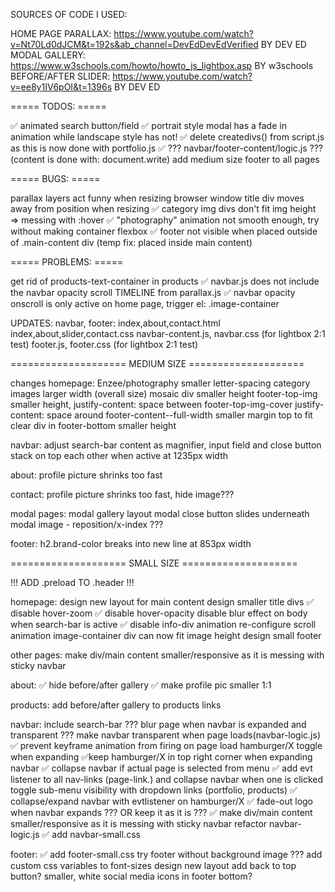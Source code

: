 SOURCES OF CODE I USED:

HOME PAGE PARALLAX: https://www.youtube.com/watch?v=Nt70Ld0dJCM&t=192s&ab_channel=DevEdDevEdVerified BY DEV ED
MODAL GALLERY: https://www.w3schools.com/howto/howto_js_lightbox.asp BY w3schools
BEFORE/AFTER SLIDER: https://www.youtube.com/watch?v=ee8y1IV6pOI&t=1396s BY DEV ED

===== TODOS: =====

✅ animated search button/field
✅ portrait style modal has a fade in animation while landscape style has not!
✅ delete createdivs() from script.js as this is now done with portfolio.js
✅ ??? navbar/footer-content/logic.js ??? (content is done with: document.write)
add medium size footer to all pages

===== BUGS: =====

parallax layers act funny when resizing browser window
title div moves away from position when resizing
✅ category img divs don't fit img height => messing with :hover
✅ "photography" animation not smooth enough, try without making container flexbox
✅ footer not visible when placed outside of .main-content div (temp fix: placed inside main content)

===== PROBLEMS: =====

get rid of products-text-container in products
✅ navbar.js does not include the navbar opacity scroll TIMELINE from parallax.js
✅ navbar opacity onscroll is only active on home page, trigger el: .image-container

UPDATES:
    navbar, footer:
    index,about,contact.html
    index,about,slider,contact.css
    navbar-content.js, navbar.css (for lightbox 2:1 test)
    footer.js, footer.css (for lightbox 2:1 test)

==================== MEDIUM SIZE ====================

changes
    homepage:
        Enzee/photography smaller letter-spacing
        category images larger width (overall size)
        mosaic div smaller height
        footer-top-img smaller height, justify-content: space between
        footer-top-img-cover justify-content: space around
        footer-content--full-width smaller margin top to fit clear div in
        footer-bottom smaller height

navbar:
    adjust search-bar content as magnifier, input field and close button stack on top each other when active at 1235px width

about:
    profile picture shrinks too fast

contact:
    profile picture shrinks too fast, hide image???

modal pages:
    modal gallery layout
    modal close button slides underneath modal image - reposition/x-index ???


footer:
    h2.brand-color breaks into new line at 853px width

==================== SMALL SIZE ====================

!!! ADD .preload TO .header !!!

homepage:
    design new layout for main content
    design smaller title divs
    ✅ disable hover-zoom
    ✅ disable hover-opacity
    disable blur effect on body when search-bar is active
    ✅ disable info-div animation
    re-configure scroll animation
    image-container div can now fit image height
    design small footer

other pages:
    make div/main content smaller/responsive as it is messing with sticky navbar

about:
    ✅ hide before/after gallery 
    ✅ make profile pic smaller 1:1 

products:
    add before/after gallery to products links

navbar:
    include search-bar ???
    blur page when navbar is expanded and transparent ???
    make navbar transparent when page loads(navbar-logic.js)
    ✅ prevent keyframe animation from firing on page load
    hamburger/X toggle when expanding
    ✅keep hamburger/X in top right corner when expanding navbar
    ✅ collapse navbar if actual page is selected from menu
    ✅ add evt listener to all nav-links (page-link.) and collapse navbar when one is clicked
    toggle sub-menu visibility with dropdown links (portfolio, products)
    ✅ collapse/expand navbar with evtlistener on hamburger/X
    ✅ fade-out logo when navbar expands ??? OR keep it as it is ???
    ✅ make div/main content smaller/responsive as it is messing with sticky navbar
    refactor navbar-logic.js
    ✅ add navbar-small.css

footer:
    ✅ add footer-small.css
    try footer without background image ???
    add custom css variables to font-sizes
    design new layout
    add back to top button?
    smaller, white social media icons in footer bottom?
